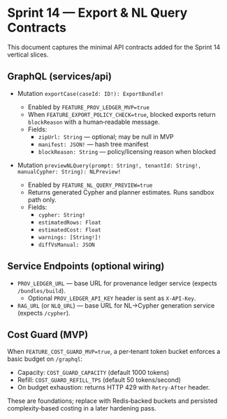 # Sprint 14 — Export & NL Query Contracts

This document captures the minimal API contracts added for the Sprint 14 vertical slices.

## GraphQL (services/api)

- Mutation `exportCase(caseId: ID!): ExportBundle!`
  - Enabled by `FEATURE_PROV_LEDGER_MVP=true`
  - When `FEATURE_EXPORT_POLICY_CHECK=true`, blocked exports return `blockReason` with a human‑readable message.
  - Fields:
    - `zipUrl: String` — optional; may be null in MVP
    - `manifest: JSON!` — hash tree manifest
    - `blockReason: String` — policy/licensing reason when blocked

- Mutation `previewNLQuery(prompt: String!, tenantId: String!, manualCypher: String): NLPreview!`
  - Enabled by `FEATURE_NL_QUERY_PREVIEW=true`
  - Returns generated Cypher and planner estimates. Runs sandbox path only.
  - Fields:
    - `cypher: String!`
    - `estimatedRows: Float`
    - `estimatedCost: Float`
    - `warnings: [String!]!`
    - `diffVsManual: JSON`

## Service Endpoints (optional wiring)

- `PROV_LEDGER_URL` — base URL for provenance ledger service (expects `/bundles/build`).
  - Optional `PROV_LEDGER_API_KEY` header is sent as `X-API-Key`.
- `RAG_URL` (or `NLQ_URL`) — base URL for NL→Cypher generation service (expects `/cypher`).

## Cost Guard (MVP)

When `FEATURE_COST_GUARD_MVP=true`, a per‑tenant token bucket enforces a basic budget on `/graphql`:

- Capacity: `COST_GUARD_CAPACITY` (default 1000 tokens)
- Refill: `COST_GUARD_REFILL_TPS` (default 50 tokens/second)
- On budget exhaustion: returns HTTP 429 with `Retry-After` header.

These are foundations; replace with Redis‑backed buckets and persisted complexity‑based costing in a later hardening pass.
